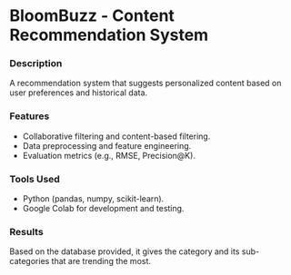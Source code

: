 # BloomBuzz - Content Recommendation System  
### Description  
A recommendation system that suggests personalized content based on user preferences and historical data.  

### Features  
- Collaborative filtering and content-based filtering.  
- Data preprocessing and feature engineering.  
- Evaluation metrics (e.g., RMSE, Precision@K).  

### Tools Used  
- Python (pandas, numpy, scikit-learn).  
- Google Colab for development and testing.  

### Results  
Based on the database provided, it gives the category and its sub-categories that are trending the most.
